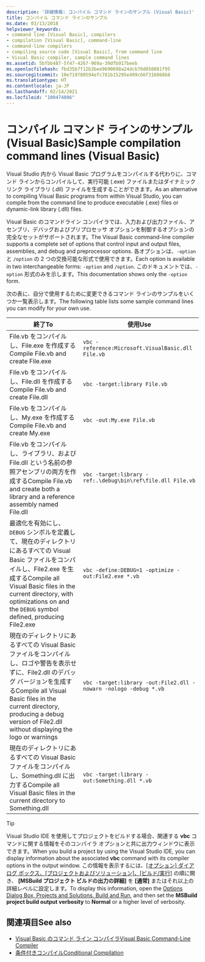 ```yaml
---
description: '詳細情報: コンパイル コマンド ラインのサンプル (Visual Basic)'
title: コンパイル コマンド ラインのサンプル
ms.date: 03/13/2018
helpviewer_keywords:
- command line [Visual Basic], compilers
- compilation [Visual Basic], command-line
- command-line compilers
- compiling source code [Visual Basic], from command line
- Visual Basic compiler, sample command lines
ms.assetid: 5bfbb487-5f47-4267-969a-39dfb917beeb
ms.openlocfilehash: fbd35b7f12b3bee9690698a24dcb70d850081f95
ms.sourcegitcommit: 10e719780594efc781b15295e499c66f316068b8
ms.translationtype: HT
ms.contentlocale: ja-JP
ms.lasthandoff: 02/14/2021
ms.locfileid: "100474006"
---
```

# <a name="sample-compilation-command-lines-visual-basic"></a><span data-ttu-id="c87d1-103">コンパイル コマンド ラインのサンプル (Visual Basic)</span><span class="sxs-lookup"><span data-stu-id="c87d1-103">Sample compilation command lines (Visual Basic)</span></span>

<span data-ttu-id="c87d1-104">Visual Studio 内から Visual Basic プログラムをコンパイルする代わりに、コマンド ラインからコンパイルして、実行可能 (.exe) ファイルまたはダイナミックリンク ライブラリ (.dll) ファイルを生成することができます。</span><span class="sxs-lookup"><span data-stu-id="c87d1-104">As an alternative to compiling Visual Basic programs from within Visual Studio, you can compile from the command line to produce executable (.exe) files or dynamic-link library (.dll) files.</span></span>

<span data-ttu-id="c87d1-105">Visual Basic のコマンドライン コンパイラでは、入力および出力ファイル、アセンブリ、デバッグおよびプリプロセッサ オプションを制御するオプションの完全なセットがサポートされます。</span><span class="sxs-lookup"><span data-stu-id="c87d1-105">The Visual Basic command-line compiler supports a complete set of options that control input and output files, assemblies, and debug and preprocessor options.</span></span> <span data-ttu-id="c87d1-106">各オプションは、`-option` と `/option` の 2 つの交換可能な形式で使用できます。</span><span class="sxs-lookup"><span data-stu-id="c87d1-106">Each option is available in two interchangeable forms: `-option` and `/option`.</span></span> <span data-ttu-id="c87d1-107">このドキュメントでは、`-option` 形式のみを示します。</span><span class="sxs-lookup"><span data-stu-id="c87d1-107">This documentation shows only the `-option` form.</span></span>

<span data-ttu-id="c87d1-108">次の表に、自分で使用するために変更できるコマンド ラインのサンプルをいくつか一覧表示します。</span><span class="sxs-lookup"><span data-stu-id="c87d1-108">The following table lists some sample command lines you can modify for your own use.</span></span>

|<span data-ttu-id="c87d1-109">終了</span><span class="sxs-lookup"><span data-stu-id="c87d1-109">To</span></span>|<span data-ttu-id="c87d1-110">使用</span><span class="sxs-lookup"><span data-stu-id="c87d1-110">Use</span></span>|
|--------|---------|
|<span data-ttu-id="c87d1-111">File.vb をコンパイルし、File.exe を作成する</span><span class="sxs-lookup"><span data-stu-id="c87d1-111">Compile File.vb and create File.exe</span></span>|`vbc -reference:Microsoft.VisualBasic.dll File.vb`|
|<span data-ttu-id="c87d1-112">File.vb をコンパイルし、File.dll を作成する</span><span class="sxs-lookup"><span data-stu-id="c87d1-112">Compile File.vb and create File.dll</span></span>|`vbc -target:library File.vb`|
|<span data-ttu-id="c87d1-113">File.vb をコンパイルし、My.exe を作成する</span><span class="sxs-lookup"><span data-stu-id="c87d1-113">Compile File.vb and create My.exe</span></span>|`vbc -out:My.exe File.vb`|
|<span data-ttu-id="c87d1-114">File.vb をコンパイルし、ライブラリ、および File.dll という名前の参照アセンブリの両方を作成する</span><span class="sxs-lookup"><span data-stu-id="c87d1-114">Compile File.vb and create both a library and a reference assembly named File.dll</span></span>|`vbc -target:library -ref:.\debug\bin\ref\file.dll File.vb`|
|<span data-ttu-id="c87d1-115">最適化を有効にし、`DEBUG` シンボルを定義して、現在のディレクトリにあるすべての Visual Basic ファイルをコンパイルし、File2.exe を生成する</span><span class="sxs-lookup"><span data-stu-id="c87d1-115">Compile all Visual Basic files in the current directory, with optimizations on and the `DEBUG` symbol defined, producing File2.exe</span></span>|`vbc -define:DEBUG=1 -optimize -out:File2.exe *.vb`|
|<span data-ttu-id="c87d1-116">現在のディレクトリにあるすべての Visual Basic ファイルをコンパイルし、ロゴや警告を表示せずに、File2.dll のデバッグ バージョンを生成する</span><span class="sxs-lookup"><span data-stu-id="c87d1-116">Compile all Visual Basic files in the current directory, producing a debug version of File2.dll without displaying the logo or warnings</span></span>|`vbc -target:library -out:File2.dll -nowarn -nologo -debug *.vb`|
|<span data-ttu-id="c87d1-117">現在のディレクトリにあるすべての Visual Basic ファイルをコンパイルし、Something.dll に出力する</span><span class="sxs-lookup"><span data-stu-id="c87d1-117">Compile all Visual Basic files in the current directory to Something.dll</span></span>|`vbc -target:library -out:Something.dll *.vb`|

> [!TIP]
> <span data-ttu-id="c87d1-118">Visual Studio IDE を使用してプロジェクトをビルドする場合、関連する **vbc** コマンドに関する情報をそのコンパイラ オプションと共に出力ウィンドウに表示できます。</span><span class="sxs-lookup"><span data-stu-id="c87d1-118">When you build a project by using the Visual Studio IDE, you can display information about the associated **vbc** command with its compiler options in the output window.</span></span> <span data-ttu-id="c87d1-119">この情報を表示するには、[[オプション] ダイアログ ボックス、[プロジェクトおよびソリューション]、[ビルド/実行]](/visualstudio/ide/reference/options-dialog-box-projects-and-solutions-build-and-run) の順に開き、 **[MSBuild プロジェクト ビルドの出力の詳細]** を **[通常]** またはそれ以上の詳細レベルに設定します。</span><span class="sxs-lookup"><span data-stu-id="c87d1-119">To display this information, open the [Options Dialog Box,  Projects and Solutions, Build and Run](/visualstudio/ide/reference/options-dialog-box-projects-and-solutions-build-and-run), and then set the **MSBuild project build output verbosity** to **Normal** or a higher level of verbosity.</span></span>

## <a name="see-also"></a><span data-ttu-id="c87d1-120">関連項目</span><span class="sxs-lookup"><span data-stu-id="c87d1-120">See also</span></span>

- [<span data-ttu-id="c87d1-121">Visual Basic のコマンド ライン コンパイラ</span><span class="sxs-lookup"><span data-stu-id="c87d1-121">Visual Basic Command-Line Compiler</span></span>](index.md)
- [<span data-ttu-id="c87d1-122">条件付きコンパイル</span><span class="sxs-lookup"><span data-stu-id="c87d1-122">Conditional Compilation</span></span>](../../programming-guide/program-structure/conditional-compilation.md)
